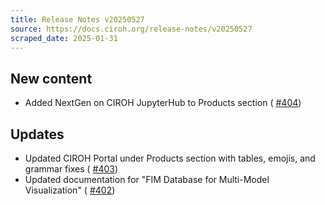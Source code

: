 ```yaml
---
title: Release Notes v20250527
source: https://docs.ciroh.org/release-notes/v20250527
scraped_date: 2025-01-31
---
```


## New content

- Added NextGen on CIROH JupyterHub to Products section ( [#404](https://github.com/CIROH-UA/ciroh-ua_website/pull/404))

## Updates

- Updated CIROH Portal under Products section with tables, emojis, and grammar fixes ( [#403](https://github.com/CIROH-UA/ciroh-ua_website/pull/403))
- Updated documentation for "FIM Database for Multi-Model Visualization" ( [#402](https://github.com/CIROH-UA/ciroh-ua_website/pull/402))